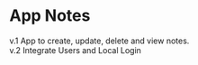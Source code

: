 # App Notes

v.1
App to create, update, delete and view notes.    
v.2
Integrate Users and Local Login
